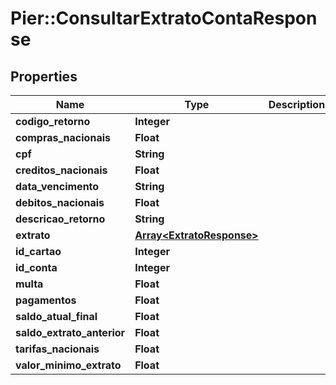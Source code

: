 # Pier::ConsultarExtratoContaResponse

## Properties
Name | Type | Description | Notes
------------ | ------------- | ------------- | -------------
**codigo_retorno** | **Integer** |  | [optional] 
**compras_nacionais** | **Float** |  | [optional] 
**cpf** | **String** |  | [optional] 
**creditos_nacionais** | **Float** |  | [optional] 
**data_vencimento** | **String** |  | [optional] 
**debitos_nacionais** | **Float** |  | [optional] 
**descricao_retorno** | **String** |  | [optional] 
**extrato** | [**Array&lt;ExtratoResponse&gt;**](ExtratoResponse.md) |  | [optional] 
**id_cartao** | **Integer** |  | [optional] 
**id_conta** | **Integer** |  | [optional] 
**multa** | **Float** |  | [optional] 
**pagamentos** | **Float** |  | [optional] 
**saldo_atual_final** | **Float** |  | [optional] 
**saldo_extrato_anterior** | **Float** |  | [optional] 
**tarifas_nacionais** | **Float** |  | [optional] 
**valor_minimo_extrato** | **Float** |  | [optional] 


